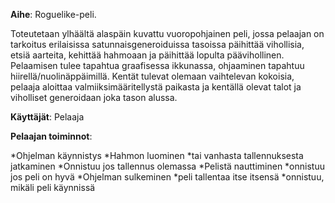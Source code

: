 **Aihe**: Roguelike-peli. 

Toteutetaan ylhäältä alaspäin kuvattu vuoropohjainen peli, jossa pelaajan on tarkoitus erilaisissa satunnaisgeneroiduissa tasoissa päihittää vihollisia, etsiä aarteita, kehittää hahmoaan ja päihittää lopulta päävihollinen. Pelaamisen tulee tapahtua graafisessa ikkunassa, ohjaaminen tapahtuu hiirellä/nuolinäppäimillä. Kentät tulevat olemaan vaihtelevan kokoisia, pelaaja aloittaa valmiiksimääritellystä paikasta ja kentällä olevat talot ja viholliset generoidaan joka tason alussa.

**Käyttäjät**: Pelaaja

**Pelaajan toiminnot**: 

*Ohjelman käynnistys
*Hahmon luominen
*tai vanhasta tallennuksesta jatkaminen
  *Onnistuu jos tallennus olemassa
*Pelistä nauttiminen
  *onnistuu jos peli on hyvä
*Ohjelman sulkeminen
  *peli tallentaa itse itsensä
    *onnistuu, mikäli peli käynnissä
